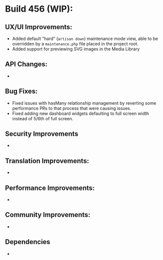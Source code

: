 # Build 456 (WIP):

## UX/UI Improvements:
- Added default "hard" (`artisan down`) maintenance mode view, able to be overridden by a `maintenance.php` file placed in the project root.
- Added support for previewing SVG images in the Media Library

## API Changes:
-

## Bug Fixes:
- Fixed issues with hasMany relationship management by reverting some performance PRs to that process that were causing issues.
- Fixed adding new dashboard widgets defaulting to full screen width instead of 5/6th of full screen.

## Security Improvements
-

## Translation Improvements:
-

## Performance Improvements:
-

## Community Improvements:
-

## Dependencies
-